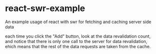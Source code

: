 # react-swr-example

An example usage of react with swr for fetching and caching server side data

each time you click the "Add" button, look at the data revalidation count, and notice that there is only one call to the server for data revalidation, ehich means that the rest of the data requests are taken from the cache.
